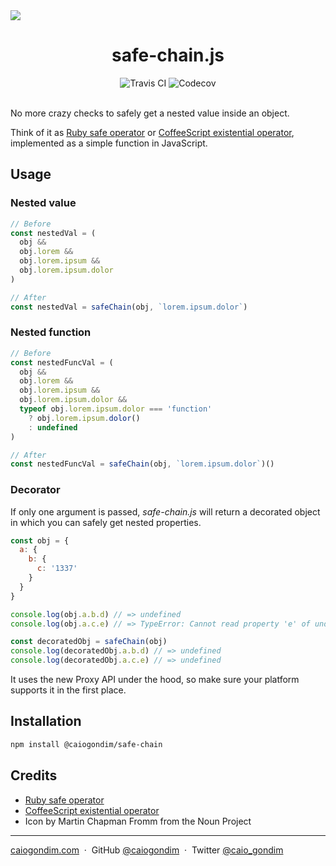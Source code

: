 <img src="http://rawgit.com/caiogondim/safe-chain.js/master/img/icon.svg">

<h1 align="center">safe-chain.js</h1>


<div align="center">
<img src="http://travis-ci.org/caiogondim/safe-chain.js.svg?branch=master" alt="Travis CI"> <img src="https://codecov.io/gh/caiogondim/obstructed.js/branch/master/graph/badge.svg" alt="Codecov">
</div>

<br>

No more crazy checks to safely get a nested value inside an object.

Think of it as [Ruby safe operator](https://irb.rocks/ruby-safe-operator/) or
[CoffeeScript existential
operator](http://valve.github.io/blog/2013/07/13/existential-operator-in-coffeescript/),
implemented as a simple function in JavaScript.

## Usage

### Nested value

```js
// Before
const nestedVal = (
  obj &&
  obj.lorem &&
  obj.lorem.ipsum &&
  obj.lorem.ipsum.dolor
)

// After
const nestedVal = safeChain(obj, `lorem.ipsum.dolor`)
```

### Nested function

```js
// Before
const nestedFuncVal = (
  obj &&
  obj.lorem &&
  obj.lorem.ipsum &&
  obj.lorem.ipsum.dolor &&
  typeof obj.lorem.ipsum.dolor === 'function'
    ? obj.lorem.ipsum.dolor()
    : undefined
)

// After
const nestedFuncVal = safeChain(obj, `lorem.ipsum.dolor`)()
```

### Decorator

If only one argument is passed, *safe-chain.js* will return a decorated object
in which you can safely get nested properties.

```js
const obj = {
  a: {
    b: {
      c: '1337'
    }
  }
}

console.log(obj.a.b.d) // => undefined
console.log(obj.a.c.e) // => TypeError: Cannot read property 'e' of undefined

const decoratedObj = safeChain(obj)
console.log(decoratedObj.a.b.d) // => undefined
console.log(decoratedObj.a.c.e) // => undefined
```

It uses the new Proxy API under the hood, so make sure your platform supports it
in the first place.

## Installation

```bash
npm install @caiogondim/safe-chain
```


## Credits

- [Ruby safe operator](https://irb.rocks/ruby-safe-operator/)
- [CoffeeScript existential operator](http://valve.github.io/blog/2013/07/13/existential-operator-in-coffeescript/)
- Icon by Martin Chapman Fromm from the Noun Project

---

[caiogondim.com](https://caiogondim.com) &nbsp;&middot;&nbsp;
GitHub [@caiogondim](https://github.com/caiogondim) &nbsp;&middot;&nbsp;
Twitter [@caio_gondim](https://twitter.com/caio_gondim)
